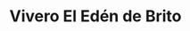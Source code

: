 ---
title: "Vivero El Edén de Brito"
url: /ciudad-guayana-puerto-ordaz/vivero-el-eden-de-brito/
shop: centro de jardinería
---